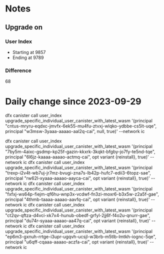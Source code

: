 # Notes

## Upgrade on

### User Index

- Starting at 9857
- Ending at 9789

### Difference

68

# Daily change since 2023-09-29

dfx canister call user_index upgrade_specific_individual_user_canister_with_latest_wasm '(principal "cntus-mryru-eqdxc-jmvfx-6ek55-mu4fu-ztvxj-wlqko-ydbbe-cs5lt-uqe", principal "w3msw-3yaaa-aaaao-aal2q-cai", null, true)' --network ic

dfx canister call user_index upgrade_specific_individual_user_canister_with_latest_wasm '(principal "7by5m-4aixc-gsdmp-kp25f-gazin-kkxrk-3kqkt-bfgby-jo7fy-te5nd-tqe", principal "6l6jz-kaaaa-aaaao-actmq-cai", opt variant {reinstall}, true)' --network ic
dfx canister call user_index upgrade_specific_individual_user_canister_with_latest_wasm '(principal "trexp-i2v4t-wb7uj-jr7mz-bvugi-zna7s-lb42p-hufc7-edii3-6topz-sae", principal "rw62l-xyaaa-aaaao-aayca-cai", opt variant {reinstall}, true)' --network ic
dfx canister call user_index upgrade_specific_individual_user_canister_with_latest_wasm '(principal "fxfxj-ws64p-fiejm-qf6hu-wnp3x-vcdwf-fn3zi-moxr6-b3x5w-z2a5f-gae", principal "4thmb-taaaa-aaaao-aavfq-cai", opt variant {reinstall}, true)' --network ic
dfx canister call user_index upgrade_specific_individual_user_canister_with_latest_wasm '(principal "ct2qv-qftza-d4vci-xk7x4-hunub-obedf-grfyl-2jj6f-f4o2u-qnurr-gae", principal "du74r-syaaa-aaaao-aa47q-cai", opt variant {reinstall}, true)' --network ic
dfx canister call user_index upgrade_specific_individual_user_canister_with_latest_wasm '(principal "ep6m3-gxnuh-rrtge-i3upr-ugqvh-ucsjl-w3brb-m5tlb-lmtkh-iognc-5qe", principal "u6qff-cqaaa-aaaao-aczfa-cai", opt variant {reinstall}, true)' --network ic
